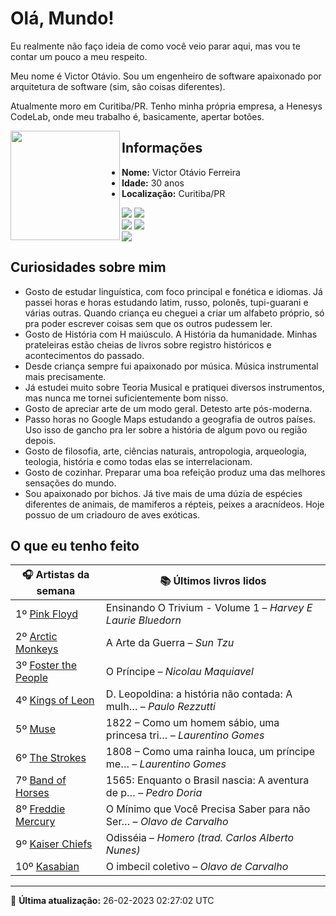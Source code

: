 # Olá, Mundo!

Eu realmente não faço ideia de como você veio parar aqui, mas vou te contar um pouco a meu respeito.

Meu nome é Victor Otávio. Sou um engenheiro de software apaixonado por arquitetura de software (sim, são coisas diferentes).

Atualmente moro em Curitiba/PR. Tenho minha própria empresa, a Henesys CodeLab, onde meu trabalho é, basicamente, apertar botões.

<img align="left" src="https://github.com/vctrtvfrrr/vctrtvfrrr/raw/master/octocat.png" alt="" width="175" />

## Informações

- **Nome:** Victor Otávio Ferreira
- **Idade:** 30 anos
- **Localização:** Curitiba/PR

[![](https://img.shields.io/badge/LinkedIn-victorotavio-blue)](https://www.linkedin.com/in/victorotavio/) [![](https://img.shields.io/badge/Twitter-@vctrtvfrrr-blue)](https://twitter.com/vctrtvfrrr)  
[![](https://img.shields.io/badge/GitHub-vctrtvfrrr-24292e)](https://github.com/vctrtvfrrr) [![](https://img.shields.io/badge/GitLab-vctrtvfrrr-ec5d16)](https://gitlab.com/vctrtvfrrr)  
[![](https://img.shields.io/badge/Email-victor@otavioferreira.com.br-red)](mailto:victor@otavioferreira.com.br)  

## Curiosidades sobre mim

-   Gosto de estudar linguística, com foco principal e fonética e idiomas. Já passei horas e horas estudando latim, russo, polonês, tupi-guarani e várias outras. Quando criança eu cheguei a criar um alfabeto próprio, só pra poder escrever coisas sem que os outros pudessem ler.
-   Gosto de História com H maiúsculo. A História da humanidade. Minhas prateleiras estão cheias de livros sobre registro históricos e acontecimentos do passado.
-   Desde criança sempre fui apaixonado por música. Música instrumental mais precisamente.
-   Já estudei muito sobre Teoria Musical e pratiquei diversos instrumentos, mas nunca me tornei suficientemente bom nisso.
-   Gosto de apreciar arte de um modo geral. Detesto arte pós-moderna.
-   Passo horas no Google Maps estudando a geografia de outros países. Uso isso de gancho pra ler sobre a história de algum povo ou região depois.
-   Gosto de filosofia, arte, ciências naturais, antropologia, arqueologia, teologia, história e como todas elas se interrelacionam.
-   Gosto de cozinhar. Preparar uma boa refeição produz uma das melhores sensações do mundo.
-   Sou apaixonado por bichos. Já tive mais de uma dúzia de espécies diferentes de animais, de mamiferos a répteis, peixes a aracnídeos. Hoje possuo de um criadouro de aves exóticas.


## O que eu tenho feito

|                        🎧 Artistas da semana                        |                      📚 Últimos livros lidos                      |
|---------------------------------------------------------------------|-------------------------------------------------------------------|
| 1º [Pink Floyd](https://www.last.fm/music/Pink+Floyd)               | Ensinando O Trivium - Volume 1	–	_Harvey E Laurie Bluedorn_         |
| 2º [Arctic Monkeys](https://www.last.fm/music/Arctic+Monkeys)       | A Arte da Guerra	–	_Sun Tzu_                                        |
| 3º [Foster the People](https://www.last.fm/music/Foster+the+People) | O Príncipe	–	_Nicolau Maquiavel_                                    |
| 4º [Kings of Leon](https://www.last.fm/music/Kings+of+Leon)         | D. Leopoldina: a história não contada: A mulh…	–	_Paulo Rezzutti_   |
| 5º [Muse](https://www.last.fm/music/Muse)                           | 1822 – Como um homem sábio, uma princesa tri…	–	_Laurentino Gomes_  |
| 6º [The Strokes](https://www.last.fm/music/The+Strokes)             | 1808 – Como uma rainha louca, um príncipe me…	–	_Laurentino Gomes_  |
| 7º [Band of Horses](https://www.last.fm/music/Band+of+Horses)       | 1565: Enquanto o Brasil nascia: A aventura de p…	–	_Pedro Doria_    |
| 8º [Freddie Mercury](https://www.last.fm/music/Freddie+Mercury)     | O Mínimo que Você Precisa Saber para não Ser…	–	_Olavo de Carvalho_ |
| 9º [Kaiser Chiefs](https://www.last.fm/music/Kaiser+Chiefs)         | Odisséia	–	_Homero (trad. Carlos Alberto Nunes)_                    |
| 10º [Kasabian](https://www.last.fm/music/Kasabian)                  | O imbecil coletivo	–	_Olavo de Carvalho_                            |


---

🚀 **Última atualização:** 26-02-2023 02:27:02 UTC